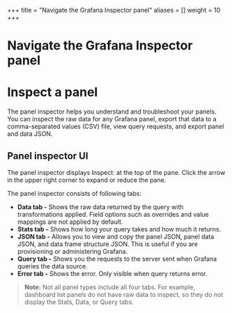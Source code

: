 +++
title = "Navigate the Grafana Inspector panel"
aliases = []
weight = 10
+++

# Navigate the Grafana Inspector panel

# Inspect a panel

The panel inspector helps you understand and troubleshoot your panels. You can inspect the raw data for any Grafana panel, export that data to a comma-separated values (CSV) file, view query requests, and export panel and data JSON.

## Panel inspector UI

The panel inspector displays Inspect: <NameOfPanelBeingInspected> at the top of the pane. Click the arrow in the upper right corner to expand or reduce the pane.

The panel inspector consists of following tabs:

- **Data tab -** Shows the raw data returned by the query with transformations applied. Field options such as overrides and value mappings are not applied by default.
- **Stats tab -** Shows how long your query takes and how much it returns.
- **JSON tab -** Allows you to view and copy the panel JSON, panel data JSON, and data frame structure JSON. This is useful if you are provisioning or administering Grafana.
- **Query tab -** Shows you the requests to the server sent when Grafana queries the data source.
- **Error tab -** Shows the error. Only visible when query returns error.

> **Note:** Not all panel types include all four tabs. For example, dashboard list panels do not have raw data to inspect, so they do not display the Stats, Data, or Query tabs.

